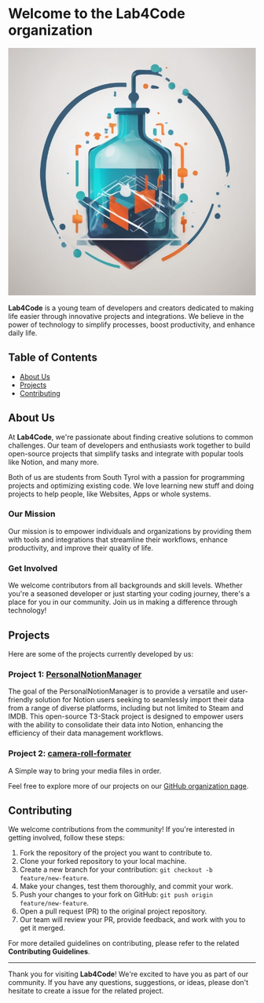 # Welcome to the Lab4Code organization

![Your Organization Logo](https://github.com/Lab4Code/.github/blob/main/profile/assets/Lab4Code_Logo_newFormat.jpg)

**Lab4Code** is a young team of developers and creators dedicated to making life easier through innovative projects and integrations. We believe in the power of technology to simplify processes, boost productivity, and enhance daily life.

## Table of Contents

- [About Us](#about-us)
- [Projects](#projects)
- [Contributing](#contributing)

## About Us

At **Lab4Code**, we're passionate about finding creative solutions to common challenges. Our team of developers and enthusiasts work together to build open-source projects that simplify tasks and integrate with popular tools like Notion, and many more.

Both of us are students from South Tyrol with a passion for programming projects and optimizing existing code.
We love learning new stuff and doing projects to help people, like Websites, Apps or whole systems.

### Our Mission

Our mission is to empower individuals and organizations by providing them with tools and integrations that streamline their workflows, enhance productivity, and improve their quality of life.

### Get Involved

We welcome contributors from all backgrounds and skill levels. Whether you're a seasoned developer or just starting your coding journey, there's a place for you in our community. Join us in making a difference through technology!

## Projects

Here are some of the projects currently developed by us:

### Project 1: [PersonalNotionManager](https://github.com/Lab4Code/PersonalNotionManager)

The goal of the PersonalNotionManager is to provide a versatile and user-friendly solution for Notion users seeking to seamlessly import their data from a range of diverse platforms, including but not limited to Steam and IMDB. This open-source T3-Stack project is designed to empower users with the ability to consolidate their data into Notion, enhancing the efficiency of their data management workflows.

### Project 2: [camera-roll-formater](https://github.com/Lab4Code/camera-roll-formater)

A Simple way to bring your media files in order.

Feel free to explore more of our projects on our [GitHub organization page](https://github.com/Lab4Code).

## Contributing

We welcome contributions from the community! If you're interested in getting involved, follow these steps:

1. Fork the repository of the project you want to contribute to.
2. Clone your forked repository to your local machine.
3. Create a new branch for your contribution: `git checkout -b feature/new-feature`.
4. Make your changes, test them thoroughly, and commit your work.
5. Push your changes to your fork on GitHub: `git push origin feature/new-feature`.
6. Open a pull request (PR) to the original project repository.
7. Our team will review your PR, provide feedback, and work with you to get it merged.

For more detailed guidelines on contributing, please refer to the related **Contributing Guidelines**.

---

Thank you for visiting **Lab4Code**! We're excited to have you as part of our community. If you have any questions, suggestions, or ideas, please don't hesitate to create a issue for the related project.
